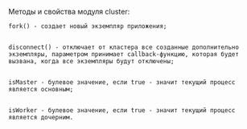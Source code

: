 Методы и свойства модуля cluster:

    fork() - создает новый экземпляр приложения;


    disconnect() - отключает от кластера все созданные дополнительно экземпляры, параметром принимает callback-функцию, которая будет вызвана, когда все экземпляры будут отключены;


    isMaster - булевое значение, если true - значит текущий процесс является основным;


    isWorker - булевое значение, если true - значит текущий процесс является дочерним.
